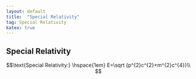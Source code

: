 ```yaml
---
layout: default
title:  "Special Relativity"
tag: Special Relativity
katex: true
---
```


## Special Relativity

$$\text{Special Relativity:} \hspace{1em} E=\sqrt {p^{2}c^{2}+m^{2}c^{4}}\\
$$



